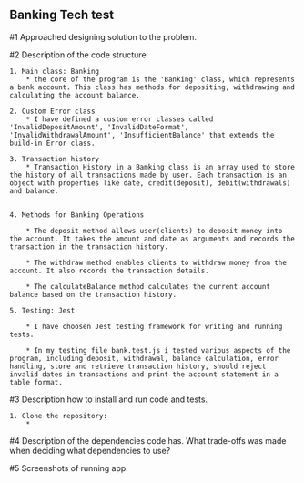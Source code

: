Banking Tech test
-----------------

 #1 Approached designing solution to the problem.

 #2 Description of the code structure.

    1. Main class: Banking
        * the core of the program is the 'Banking' class, which represents a bank account. This class has methods for depositing, withdrawing and calculating the account balance.

    2. Custom Error class
        * I have defined a custom error classes called 'InvalidDepositAmount', 'InvalidDateFormat', 'InvalidWithdrawalAmount', 'InsufficientBalance' that extends the build-in Error class.

    3. Transaction history
        * Transaction History in a Bamking class is an array used to store the history of all transactions made by user. Each transaction is an object with properties like date, credit(deposit), debit(withdrawals) and balance.


    4. Methods for Banking Operations

        * The deposit method allows user(clients) to deposit money into the account. It takes the amount and date as arguments and records the transaction in the transaction history.

        * The withdraw method enables clients to withdraw money from the account. It also records the transaction details.

        * The calculateBalance method calculates the current account balance based on the transaction history.

    5. Testing: Jest

        * I have choosen Jest testing framework for writing and running tests. 

        * In my testing file bank.test.js i tested various aspects of the program, including deposit, withdrawal, balance calculation, error handling, store and retrieve transaction history, should reject invalid dates in transactions and print the account statement in a table format.


 #3 Description how to install and run code and tests.

    1. Clone the repository:
        * 

 #4 Description of the dependencies code has. What trade-offs was made when deciding what dependencies to use?

 #5 Screenshots of running app.